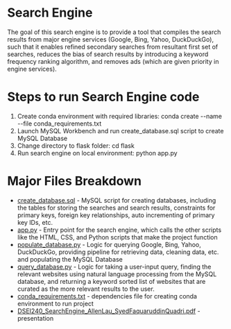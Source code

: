 # Search Engine
The goal of this search engine is to provide a tool that compiles the search results from major engine services (Google, Bing, Yahoo, DuckDuckGo), such that it enables refined secondary searches from resultant first set of searches, reduces the bias of search results by introducing a keyword frequency ranking algorithm, and removes ads (which are given priority in engine services). 

# Steps to run Search Engine code
1. Create conda environment with required libraries: conda create --name <env> --file conda_requirements.txt
2. Launch MySQL Workbench and run create_database.sql script to create MySQL Database
3. Change directory to flask folder: cd flask 
4. Run search engine on local environment: python app.py 
  
# Major Files Breakdown
* [create_database.sql](https://github.com/lau-allen/search-engine/blob/main/create_database.sql) - MySQL script for creating databases, including the tables for storing the searches and search results, constraints for primary keys, foreign key relationships, auto incrementing of primary key IDs, etc.
*	[app.py](https://github.com/lau-allen/search-engine/blob/main/flask/app.py) - Entry point for the search engine, which calls the other scripts like the HTML, CSS, and Python scripts that make the project function 
*	[populate_database.py](https://github.com/lau-allen/search-engine/blob/main/flask/backend/populate_database.py) - Logic for querying Google, Bing, Yahoo, DuckDuckGo, providing pipeline for retrieving data, cleaning data, etc. and populating the MySQL Database 
*	[query_database.py](https://github.com/lau-allen/search-engine/blob/main/flask/backend/query_database.py) - Logic for taking a user-input query, finding the relevant websites using natural language processing from the MySQL database, and returning a keyword sorted list of websites that are curated as the more relevant results to the user. 
*	[conda_requirements.txt](https://github.com/lau-allen/search-engine/blob/main/conda_requirements.txt) - dependencies file for creating conda environment to run project 
*	[DSEI240_SearchEngine_AllenLau_SyedFaquaruddinQuadri.pdf](https://github.com/lau-allen/search-engine/blob/main/DSEI240_SearchEngine_AllenLau_SyedFaquaruddinQuadri.pdf) - presentation 


